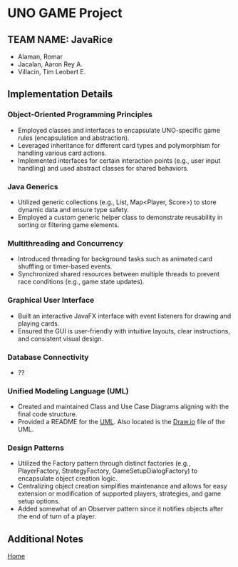 # UNO GAME Project

## TEAM NAME: JavaRice
- Alaman, Romar
- Jacalan, Aaron Rey A.
- Villacin, Tim Leobert E.

## Implementation Details

### Object-Oriented Programming Principles
- Employed classes and interfaces to encapsulate UNO-specific game rules (encapsulation and abstraction).
- Leveraged inheritance for different card types and polymorphism for handling various card actions.
- Implemented interfaces for certain interaction points (e.g., user input handling) and used abstract classes for shared behaviors.

### Java Generics
- Utilized generic collections (e.g., List<Card>, Map<Player, Score>) to store dynamic data and ensure type safety.
- Employed a custom generic helper class to demonstrate reusability in sorting or filtering game elements.

### Multithreading and Concurrency
- Introduced threading for background tasks such as animated card shuffling or timer-based events.
- Synchronized shared resources between multiple threads to prevent race conditions (e.g., game state updates).

### Graphical User Interface
- Built an interactive JavaFX interface with event listeners for drawing and playing cards.
- Ensured the GUI is user-friendly with intuitive layouts, clear instructions, and consistent visual design.

### Database Connectivity
- ??

### Unified Modeling Language (UML)
- Created and maintained Class and Use Case Diagrams aligning with the final code structure.
- Provided a README for the [UML](UML.md). Also located is the [Draw.io](UML/JavaRice_UML_Part1.drawio) file of the UML.

### Design Patterns
- Utilized the Factory pattern through distinct factories (e.g., PlayerFactory, StrategyFactory, GameSetupDialogFactory) to encapsulate object creation logic.
- Centralizing object creation simplifies maintenance and allows for easy extension or modification of supported players, strategies, and game setup options.
- Added somewhat of an Observer pattern since it notifies objects after the end of turn of a player.

## Additional Notes
[Home](docs/home.md)